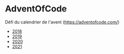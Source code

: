 # AdventOfCode

Défi du calendrier de l'avent (https://adventofcode.com/)

* [2018](https://github.com/smionean/AdventOfCode/tree/master/2018)
* [2019](https://github.com/smionean/AdventOfCode/tree/master/2019)
* [2020](https://github.com/smionean/AdventOfCode/tree/master/2020)
* [2021](https://github.com/smionean/AdventOfCode/tree/master/2021)
